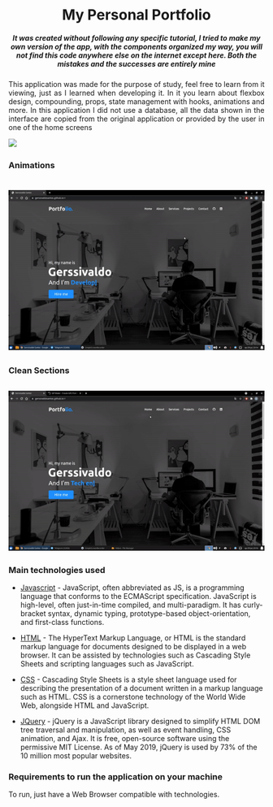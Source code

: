 <h1 align="center"> My Personal Portfolio </h1>
<h5 align="center" font-weigth="bold">  It was created without following any specific tutorial, I tried to make my own version of the app, with the components organized my way, you will not find this code anywhere else on the internet except here. Both the mistakes and the successes are entirely mine</h5>
<p align="justify">   This application was made for the purpose of study, feel free to learn from it viewing, just as I learned when developing it. In it you learn about flexbox design, compounding, props, state management with hooks, animations and more. 
In this application I did not use a database, all the data shown in the interface are copied from the original application or provided by the user in one of the home screens</p>
<img src="https://img.shields.io/static/v1?label=HTML&message=CSS&color=blue&style=for-the-badge&logo=HTML"/>
<p align="center" >

  <h3>Animations<h1/>
  <img  src="lettersanimation.gif" alt="Logo">
  
  <h3>Clean Sections<h2/>
  <img    src="allsectionsanimation.gif" alt="Logo">
  
</p>

### Main technologies used
  <p> 
    
- [Javascript](https://developer.mozilla.org/en-US/docs/Web/JavaScript/) - JavaScript, often abbreviated as JS, is a programming language that conforms to the ECMAScript specification. JavaScript is high-level, often just-in-time compiled, and multi-paradigm. It has curly-bracket syntax, dynamic typing, prototype-based object-orientation, and first-class functions.

- [HTML](https://developer.mozilla.org/en-US/docs/Web/HTML) - The HyperText Markup Language, or HTML is the standard markup language for documents designed to 
be displayed in a web browser. It can be assisted by technologies such as Cascading Style Sheets and scripting languages such as JavaScript.

- [CSS](https://www.w3.org/Style/CSS/Overview.en.html) - Cascading Style Sheets is a style sheet language used for describing the presentation of a
document written in a markup language 
such as HTML. CSS is a cornerstone technology of the World Wide Web, alongside HTML and JavaScript.

- [JQuery](https://jquery.com/) - jQuery is a JavaScript library designed to simplify HTML DOM tree traversal and manipulation, 
as well as event handling, CSS animation, and Ajax. It is free, open-source software using the permissive MIT License. As of May 2019,
jQuery is used by 73% of the 10 million most popular websites.

</p>

### Requirements to run the application on your machine
  To run, just have a Web Browser compatible with technologies. 
